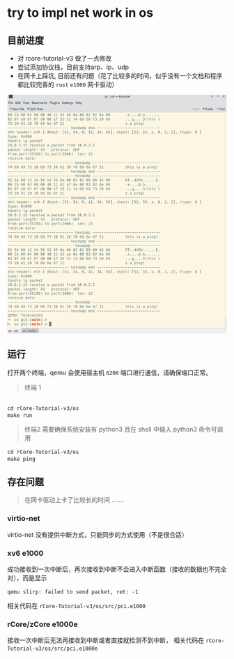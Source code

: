 # try to impl net work in os

## 目前进度

- 对 rcore-tutorial-v3 做了一点修改
- 尝试添加协议栈，目前支持arp、ip、udp
- 在网卡上踩坑, 目前还有问题（花了比较多的时间，似乎没有一个文档和程序都比较完善的 `rust` `e1000` 网卡驱动）

![image](./image.png)

## 运行

打开两个终端，qemu 会使用宿主机 `6200` 端口进行通信，请确保端口正常。

> 终端 1
```shell

cd rCore-Tutorial-v3/os
make run
```

> 终端2 需要确保系统安装有 python3 且在 shell 中输入 python3 命令可调用
```shell
cd rCore-Tutorial-v3/os
make ping
```

## 存在问题

> 在网卡驱动上卡了比较长的时间 .......

### virtio-net

virtio-net 没有提供中断方式，只能同步的方式使用（不是很合适）

### xv6 e1000 

成功接收到一次中断后，再次接收到中断不会进入中断函数（接收的数据也不完全对），而是显示
```shell
qemu slirp: failed to send packet, ret: -1
```
相关代码在 `rCore-Tutorial-v3/os/src/pci.e1000`

### rCore/zCore e1000e

接收一次中断后无法再接收到中断或者直接就检测不到中断， 相关代码在 `rCore-Tutorial-v3/os/src/pci.e1000e`